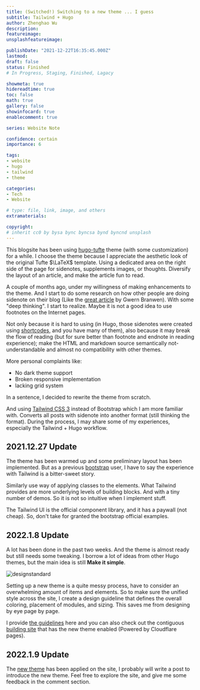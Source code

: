 ```yaml
---
title: (Switched!) Switching to a new theme ... I guess
subtitle: Tailwind + Hugo
author: Zhenghao Wu
description: 
featureimage: 
unsplashfeatureimage: 

publishDate: "2021-12-22T16:35:45.000Z"
lastmod: 
draft: false
status: Finished
# In Progress, Staging, Finished, Lagacy

showmeta: true
hidereadtime: true
toc: false
math: true
gallery: false
showinfocard: true
enablecomment: true

series: Website Note

confidence: certain
importance: 6

tags:
- website
- hugo
- tailwind
- theme

categories:
- Tech
- Website

# type: file, link, image, and others
extramaterials:

copyright: 
# inherit cc0 by bysa bync byncsa bynd byncnd unsplash
---
```


This blogsite has been using [hugo-tufte](https://github.com/shawnohare/hugo-tufte) theme (with some customization) for a while. I choose the theme because I appreciate the aesthetic look of the original Tufte $\LaTeX$ template. Using a dedicated area on the right side of the page for sidenotes, supplements images, or thoughts. Diversify the layout of an article, and make the article fun to read.

A couple of months ago, under my willingness of making enhancements to the theme. And I start to do some research on how other people are doing sidenote on their blog (Like the [great article](https://www.gwern.net/Sidenotes) by Gwern Branwen). With some "deep thinking". I start to realize. Maybe it is not a good idea to use footnotes on the Internet pages. 

Not only because it is hard to using (in Hugo, those sidenotes were created using [shortcodes](https://gohugo.io/content-management/shortcodes/), and you have many of them), also because it may break the flow of reading (but for sure better than footnote and endnote in reading experience); make the HTML and markdown source semantically not-understandable and almost no compatibility with other themes.

More personal complaints like:
- No dark theme support
- Broken responsive implementation
- lacking grid system

In a sentence, I decided to rewrite the theme from scratch. 

And using [Tailwind CSS 3](https://tailwindcss.com/blog/tailwindcss-v3) instead of Bootstrap which I am more familiar with. Converts all posts with sidenote into another format (still thinking the format). During the process, I may share some of my experiences, especially the Tailwind + Hugo workflow.

## 2021.12.27 Update

The theme has been warmed up and some preliminary layout has been implemented. But as a previous [bootstrap](https://getbootstrap.com/) user, I have to say the experience with Tailwind is a bitter-sweet story. 

Similarly use way of applying classes to the elements. What Tailwind provides are more underlying levels of building blocks. And with a tiny number of demos. So it is not so intuitive when I implement stuff.

The Tailwind UI is the official component library, and it has a paywall (not cheap). So, don't take for granted the bootstrap official examples.

## 2022.1.8 Update

A lot has been done in the past two weeks. And the theme is almost ready but still needs some tweaking. I borrow a lot of ideas from other Hugo themes, but the main idea is still **Make it simple**.

![designstandard](http://cdn.ecwuuuuu.com/blog/image/designstandard/designstandard.001.jpeg-compressed.webp)

Setting up a new theme is a quite messy process, have to consider an overwhelming amount of items and elements. So to make sure the unified style across the site, I create a design guideline that defines the overall coloring, placement of modules, and sizing. This saves me from designing by eye page by page.

I provide [the guidelines](http://cdn.ecwuuuuu.com/blog/image/designstandard/designstandard.pdf) here and you can also check out the contiguous [building site](https://ecwu-github-io-source.pages.dev/) that has the new theme enabled (Powered by Cloudflare pages).

## 2022.1.9 Update

The [new theme](https://github.com/ecwu/ecwu-theme) has been applied on the site, I probably will write a post to introduce the new theme. Feel free to explore the site, and give me some feedback in the comment section.

